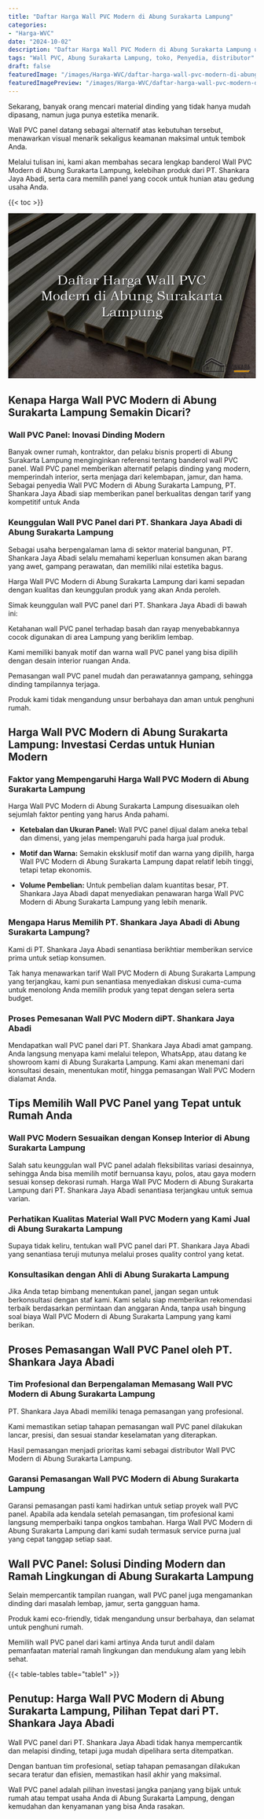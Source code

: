 ```yaml
---
title: "Daftar Harga Wall PVC Modern di Abung Surakarta Lampung"
categories:
- "Harga-WVC"
date: "2024-10-02"
description: "Daftar Harga Wall PVC Modern di Abung Surakarta Lampung untuk hunian, kantor, dan toko. Material terbaik, variasi motif, variasi warna modern, dengan layanan penempatan ditangani oleh tenaga ahli profesional dan garansi resmi!|Layanan distribusi Wall PVC Modern di Abung Surakarta Lampung bagi keperluan tempat tinggal, perkantoran, atau ritel, beserta produk terbaik dan instalasi oleh tim profesional serta jaminan resmi.|Pilihan Wall PVC Modern di Abung Surakarta Lampung yang terpercaya bagi tempat tinggal, kantor, dan ritel, dengan material unggulan dan penempatan oleh tim profesional serta jaminan resmi.|Penyediaan Wall PVC Modern di Abung Surakarta Lampung untuk rumah, perkantoran, serta gerai, dengan material terbaik dan instalasi dikerjakan oleh teknisi ahli, disertai dengan jaminan resmi.}"
tags: "Wall PVC, Abung Surakarta Lampung, toko, Penyedia, distributor"
draft: false
featuredImage: "/images/Harga-WVC/daftar-harga-wall-pvc-modern-di-abung-surakarta-lampung.png"
featuredImagePreview: "/images/Harga-WVC/daftar-harga-wall-pvc-modern-di-abung-surakarta-lampung.png"
---
```


Sekarang, banyak orang mencari material dinding yang tidak hanya mudah dipasang, namun juga punya estetika menarik.

Wall PVC panel datang sebagai alternatif atas kebutuhan tersebut, menawarkan visual menarik sekaligus keamanan maksimal untuk tembok Anda.

Melalui tulisan ini, kami akan membahas secara lengkap banderol Wall PVC Modern di Abung Surakarta Lampung, kelebihan produk dari PT. Shankara Jaya Abadi, serta cara memilih panel yang cocok untuk hunian atau gedung usaha Anda.

{{< toc >}}

![Daftar Harga Wall PVC Modern di Abung Surakarta Lampung](/images/Harga-WVC/Daftar-Harga-Wall-PVC-Modern-di-Abung-Surakarta-Lampung.png)

## Kenapa Harga Wall PVC Modern di Abung Surakarta Lampung Semakin Dicari?

### Wall PVC Panel: Inovasi Dinding Modern

Banyak owner rumah, kontraktor, dan pelaku bisnis properti di Abung Surakarta Lampung menginginkan referensi tentang banderol wall PVC panel. Wall PVC panel memberikan alternatif pelapis dinding yang modern, memperindah interior, serta menjaga dari kelembapan, jamur, dan hama. Sebagai penyedia Wall PVC Modern di Abung Surakarta Lampung, PT. Shankara Jaya Abadi siap memberikan panel berkualitas dengan tarif yang kompetitif untuk Anda

### Keunggulan Wall PVC Panel dari PT. Shankara Jaya Abadi di Abung Surakarta Lampung

Sebagai usaha berpengalaman lama di sektor material bangunan, PT. Shankara Jaya Abadi selalu memahami keperluan konsumen akan barang yang awet, gampang perawatan, dan memiliki nilai estetika bagus.

Harga Wall PVC Modern di Abung Surakarta Lampung dari kami sepadan dengan kualitas dan keunggulan produk yang akan Anda peroleh.

Simak keunggulan wall PVC panel dari PT. Shankara Jaya Abadi di bawah ini:

Ketahanan wall PVC panel terhadap basah dan rayap menyebabkannya cocok digunakan di area Lampung yang beriklim lembap.

Kami memiliki banyak motif dan warna wall PVC panel yang bisa dipilih dengan desain interior ruangan Anda.

Pemasangan wall PVC panel mudah dan perawatannya gampang, sehingga dinding tampilannya terjaga.

Produk kami tidak mengandung unsur berbahaya dan aman untuk penghuni rumah.

## Harga Wall PVC Modern di Abung Surakarta Lampung: Investasi Cerdas untuk Hunian Modern

### Faktor yang Mempengaruhi Harga Wall PVC Modern di Abung Surakarta Lampung

Harga Wall PVC Modern di Abung Surakarta Lampung disesuaikan oleh sejumlah faktor penting yang harus Anda pahami.

- **Ketebalan dan Ukuran Panel:** Wall PVC panel dijual dalam aneka tebal dan dimensi, yang jelas mempengaruhi pada harga jual produk.

- **Motif dan Warna:** Semakin eksklusif motif dan warna yang dipilih, harga Wall PVC Modern di Abung Surakarta Lampung dapat relatif lebih tinggi, tetapi tetap ekonomis.

- **Volume Pembelian:** Untuk pembelian dalam kuantitas besar, PT. Shankara Jaya Abadi dapat menyediakan penawaran harga Wall PVC Modern di Abung Surakarta Lampung yang lebih menarik.

### Mengapa Harus Memilih PT. Shankara Jaya Abadi di Abung Surakarta Lampung?

Kami di PT. Shankara Jaya Abadi senantiasa berikhtiar memberikan service prima untuk setiap konsumen.

Tak hanya menawarkan tarif Wall PVC Modern di Abung Surakarta Lampung yang terjangkau, kami pun senantiasa menyediakan diskusi cuma-cuma untuk menolong Anda memilih produk yang tepat dengan selera serta budget.

### Proses Pemesanan Wall PVC Modern diPT. Shankara Jaya Abadi

Mendapatkan wall PVC panel dari PT. Shankara Jaya Abadi amat gampang. Anda langsung menyapa kami melalui telepon, WhatsApp, atau datang ke showroom kami di Abung Surakarta Lampung. Kami akan menemani dari konsultasi desain, menentukan motif, hingga pemasangan Wall PVC Modern dialamat Anda.

## Tips Memilih Wall PVC Panel yang Tepat untuk Rumah Anda

### Wall PVC Modern Sesuaikan dengan Konsep Interior di Abung Surakarta Lampung

Salah satu keunggulan wall PVC panel adalah fleksibilitas variasi desainnya, sehingga Anda bisa memilih motif bernuansa kayu, polos, atau gaya modern sesuai konsep dekorasi rumah. Harga Wall PVC Modern di Abung Surakarta Lampung dari PT. Shankara Jaya Abadi senantiasa terjangkau untuk semua varian.

### Perhatikan Kualitas Material Wall PVC Modern yang Kami Jual di Abung Surakarta Lampung

Supaya tidak keliru, tentukan wall PVC panel dari PT. Shankara Jaya Abadi yang senantiasa teruji mutunya melalui proses quality control yang ketat.

### Konsultasikan dengan Ahli di Abung Surakarta Lampung

Jika Anda tetap bimbang menentukan panel, jangan segan untuk berkonsultasi dengan staf kami. Kami selalu siap memberikan rekomendasi terbaik berdasarkan permintaan dan anggaran Anda, tanpa usah bingung soal biaya Wall PVC Modern di Abung Surakarta Lampung yang kami berikan.

## Proses Pemasangan Wall PVC Panel oleh PT. Shankara Jaya Abadi

### Tim Profesional dan Berpengalaman Memasang Wall PVC Modern di Abung Surakarta Lampung

PT. Shankara Jaya Abadi memiliki tenaga pemasangan yang profesional.

Kami memastikan setiap tahapan pemasangan wall PVC panel dilakukan lancar, presisi, dan sesuai standar keselamatan yang diterapkan.

Hasil pemasangan menjadi prioritas kami sebagai distributor Wall PVC Modern di Abung Surakarta Lampung.

### Garansi Pemasangan Wall PVC Modern di Abung Surakarta Lampung

Garansi pemasangan pasti kami hadirkan untuk setiap proyek wall PVC panel. Apabila ada kendala setelah pemasangan, tim profesional kami langsung memperbaiki tanpa ongkos tambahan. Harga Wall PVC Modern di Abung Surakarta Lampung dari kami sudah termasuk service purna jual yang cepat tanggap setiap saat.

## Wall PVC Panel: Solusi Dinding Modern dan Ramah Lingkungan di Abung Surakarta Lampung

Selain mempercantik tampilan ruangan, wall PVC panel juga mengamankan dinding dari masalah lembap, jamur, serta gangguan hama.

Produk kami eco-friendly, tidak mengandung unsur berbahaya, dan selamat untuk penghuni rumah.

Memilih wall PVC panel dari kami artinya Anda turut andil dalam pemanfaatan material ramah lingkungan dan mendukung alam yang lebih sehat.

{{< table-tables table="table1" >}}

## Penutup: Harga Wall PVC Modern di Abung Surakarta Lampung, Pilihan Tepat dari PT. Shankara Jaya Abadi

Wall PVC panel dari PT. Shankara Jaya Abadi tidak hanya mempercantik dan melapisi dinding, tetapi juga mudah dipelihara serta ditempatkan.

Dengan bantuan tim profesional, setiap tahapan pemasangan dilakukan secara teratur dan efisien, memastikan hasil akhir yang maksimal.

Wall PVC panel adalah pilihan investasi jangka panjang yang bijak untuk rumah atau tempat usaha Anda di Abung Surakarta Lampung, dengan kemudahan dan kenyamanan yang bisa Anda rasakan.
